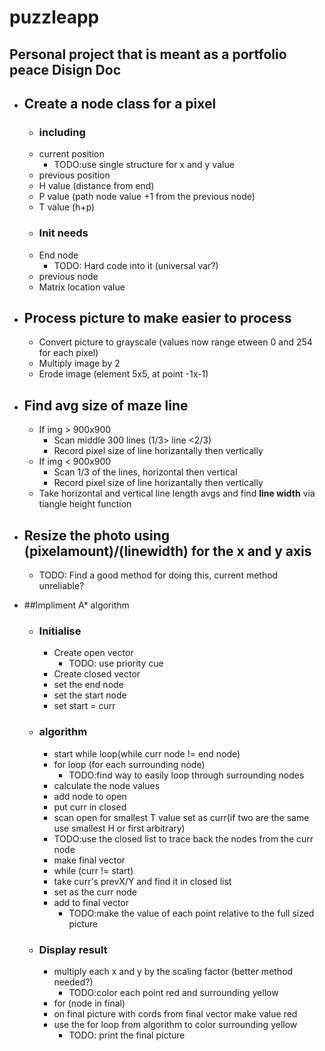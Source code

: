 # puzzleapp
Personal project that is meant as a portfolio peace
Disign Doc
------------------------------------------------
- ## Create a node class for a pixel
  - ### including
  - current position
    - TODO:use single structure for x and y value
  - previous position
  - H value (distance from end)
  - P value (path node value +1 from the previous node)
  - T value (h+p) 
  - ### Init needs 		
  - End node 
    - TODO: Hard code into it (universal var?)
  - previous node 
  - Matrix location value
			   
- ## Process picture to make easier to process
  - Convert picture to grayscale (values now range etween 0 and 254 for each pixel)
  - Multiply image by 2
  - Erode image (element 5x5, at point -1x-1)
- ## Find avg size of maze line
  - If img > 900x900
    - Scan middle 300 lines (1/3> line <2/3)
    - Record pixel size of line horizantally then vertically 
  - If img < 900x900
    - Scan 1/3 of the lines, horizontal then vertical
    - Record pixel size of line horizantally then vertically
  - Take horizontal and vertical line length avgs and find **line width** via tiangle height function
  

- ## Resize the photo using (pixelamount)/(linewidth) for the x and y axis
  - TODO: Find a good method for doing this, current method unreliable?
  

- ##Impliment A* algorithm
  - ### Initialise
    - Create open vector
      - TODO: use priority cue
    - Create closed vector
    - set the end node
    - set the start node
    - set start = curr
  - ### algorithm
    - start while loop(while curr node != end node)
    - for loop (for each surrounding node)
      - TODO:find way to easily loop through surrounding nodes
    - calculate the node values
    - add node to open 
    - put curr in closed
    - scan open for smallest T value set as curr(if two are the same use smallest H or first arbitrary)
    - TODO:use the closed list to trace back the nodes from the curr node
    - make final vector
    - while (curr != start)
    - take curr's prevX/Y and find it in closed list
    - set as the curr node
    - add to final vector
      - TODO:make the value of each point relative to the full sized picture
  - ### Display result
    - multiply each x and y by the scaling factor (better method needed?)
      - TODO:color each point red and surrounding yellow
    - for (node in final)
    - on final picture with cords from final vector make value red
    - use the for loop from algorithm to color surrounding yellow
      - TODO: print the final picture

